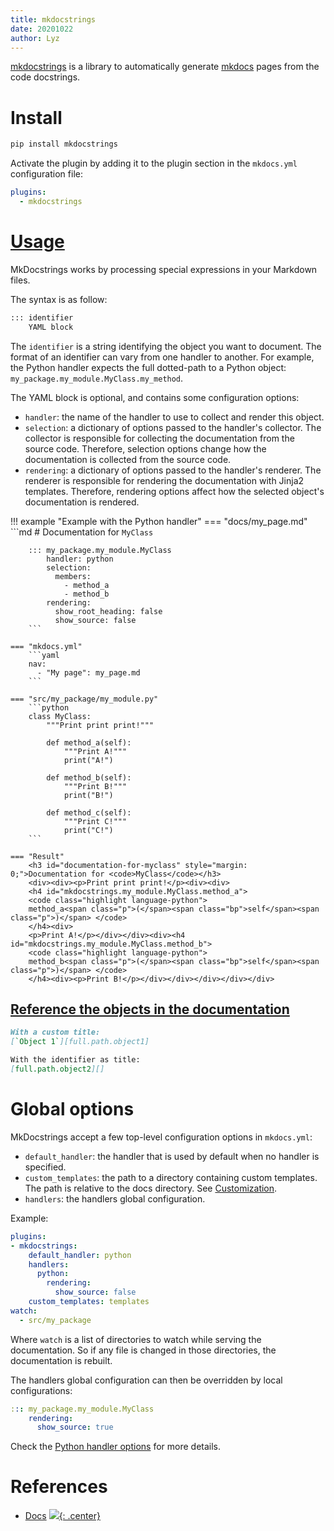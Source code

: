 ```yaml
---
title: mkdocstrings
date: 20201022
author: Lyz
---
```


[mkdocstrings](https://pawamoy.github.io/mkdocstrings) is a library to
automatically generate [mkdocs](mkdocs.md) pages from the code docstrings.

# Install

```bash
pip install mkdocstrings
```

Activate the plugin by adding it to the plugin section in the `mkdocs.yml`
configuration file:

```yaml
plugins:
  - mkdocstrings
```

# [Usage](https://pawamoy.github.io/mkdocstrings/usage/)

MkDocstrings works by processing special expressions in your Markdown files.

The syntax is as follow:

~~~markdown
::: identifier
    YAML block
~~~


The `identifier` is a string identifying the object you want to document.
The format of an identifier can vary from one handler to another.
For example, the Python handler expects the full dotted-path to a Python object:
`my_package.my_module.MyClass.my_method`.

The YAML block is optional, and contains some configuration options:

* `handler`: the name of the handler to use to collect and render this object.
* `selection`: a dictionary of options passed to the handler's collector.
  The collector is responsible for collecting the documentation from the source code.
  Therefore, selection options change how the documentation is collected from the source code.
* `rendering`: a dictionary of options passed to the handler's renderer.
  The renderer is responsible for rendering the documentation with Jinja2 templates.
  Therefore, rendering options affect how the selected object's documentation is rendered.


!!! example "Example with the Python handler"
    === "docs/my_page.md"
        ```md
        # Documentation for `MyClass`

        ::: my_package.my_module.MyClass
            handler: python
            selection:
              members:
                - method_a
                - method_b
            rendering:
              show_root_heading: false
              show_source: false
        ```

    === "mkdocs.yml"
        ```yaml
        nav:
          - "My page": my_page.md
        ```

    === "src/my_package/my_module.py"
        ```python
        class MyClass:
            """Print print print!"""

            def method_a(self):
                """Print A!"""
                print("A!")

            def method_b(self):
                """Print B!"""
                print("B!")

            def method_c(self):
                """Print C!"""
                print("C!")
        ```

    === "Result"
        <h3 id="documentation-for-myclass" style="margin: 0;">Documentation for <code>MyClass</code></h3>
        <div><div><p>Print print print!</p><div><div>
        <h4 id="mkdocstrings.my_module.MyClass.method_a">
        <code class="highlight language-python">
        method_a<span class="p">(</span><span class="bp">self</span><span class="p">)</span> </code>
        </h4><div>
        <p>Print A!</p></div></div><div><h4 id="mkdocstrings.my_module.MyClass.method_b">
        <code class="highlight language-python">
        method_b<span class="p">(</span><span class="bp">self</span><span class="p">)</span> </code>
        </h4><div><p>Print B!</p></div></div></div></div></div>

## [Reference the objects in the documentation](https://pawamoy.github.io/mkdocstrings/usage/#cross-references)

~~~markdown
With a custom title:
[`Object 1`][full.path.object1]

With the identifier as title:
[full.path.object2][]
~~~


# Global options

MkDocstrings accept a few top-level configuration options in `mkdocs.yml`:

- `default_handler`: the handler that is used by default when no handler is specified.
- `custom_templates`: the path to a directory containing custom templates.
  The path is relative to the docs directory.
  See [Customization](https://pawamoy.github.io/mkdocstrings/usage/#customization).
- `handlers`: the handlers global configuration.

Example:

```yaml
plugins:
- mkdocstrings:
    default_handler: python
    handlers:
      python:
        rendering:
          show_source: false
    custom_templates: templates
watch:
  - src/my_package
```

Where `watch` is a list of directories to watch while serving the documentation. So if any file is changed in those directories, the documentation is rebuilt.

The handlers global configuration can then be overridden by local configurations:

```yaml
::: my_package.my_module.MyClass
    rendering:
      show_source: true
```

Check the  [Python handler
options](https://pawamoy.github.io/mkdocstrings/handlers/python/) for more
details.

# References

* [Docs](https://pawamoy.github.io/mkdocstrings)
[![](not-by-ai.svg){: .center}](https://notbyai.fyi)
